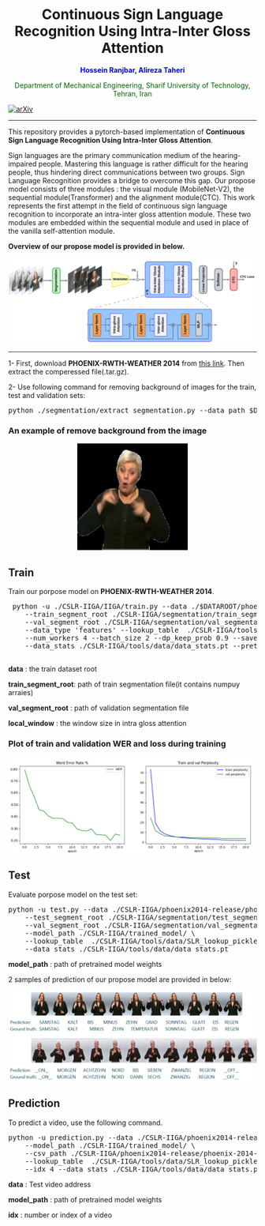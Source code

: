 <h1 align="center">Continuous Sign Language Recognition Using Intra-Inter Gloss Attention</h1>

<p align="center">
  <b>
    <span style="color:blue">Hossein Ranjbar, Alireza Taheri
  </b>
</p>

<p align="center">
  <span style="color:darkgreen">Department of Mechanical Engineering, Sharif University of Technology, Tehran, Iran</span> <br>
</p>

[![arXiv](https://img.shields.io/badge/arXiv-2406.18333-b31b1b.svg)](https://arxiv.org/abs/2406.18333)

 ---

This repository provides a pytorch-based implementation of **Continuous Sign Language Recognition Using Intra-Inter Gloss Attention**.


Sign languages are the primary communication medium of the hearing-impaired people. Mastering this language is rather difficult
for the hearing people, thus hindering direct communications between two groups. Sign Language Recognition provides a bridge to
overcome this gap. Our propose model consists of three modules : the visual module (MobileNet-V2), the sequential module(Transformer)
and the alignment module(CTC). This work represents the first attempt in the field of continuous sign language recognition
to incorporate an intra-inter gloss attention module. These two modules are embedded within the sequential module and used in
place of the vanilla self-attention module.

**Overview of our propose model is provided in below.**

![architecture](./images/architectures.png)

---

1- First, download **PHOENIX-RWTH-WEATHER 2014** from [this link](https://www-i6.informatik.rwth-aachen.de/ftp/pub/rwth-phoenix/2016/phoenix-2014.v3.tar.gz). Then extract the comperessed file(.tar.gz).

2- Use following command for removing background of images for the train, test and validation sets:

<pre>
python ./segmentation/extract_segmentation.py --data_path $DATASET_PATH --des_path ./segmentation/train_segmentation 
</pre>

### An example of remove background from the image

<p align="center">
  <img src="./images/segmentation.png" width="224" >
</p>

 ## Train

Train our porpose model on **PHOENIX-RWTH-WEATHER 2014**.
 <pre>
 python -u ./CSLR-IIGA/IIGA/train.py --data ./$DATAROOT/phoenix2014-release/phoenix-2014-multisigner \
    --train_segment_root ./CSLR-IIGA/segmentation/train_segmentation --weight_decay 1e-5\
    --val_segment_root ./CSLR-IIGA/segmentation/val_segmentation --local_window 6 \
    --data_type 'features' --lookup_table  ./CSLR-IIGA/tools/data/SLR_lookup_pickle.txt \
    --num_workers 4 --batch_size 2 --dp_keep_prob 0.9 --save_dir ./CSLR-IIGA/trained_model \
    --data_stats ./CSLR-IIGA/tools/data/data_stats.pt --pretrained True --scheduler 'multi-step' --milestones "10,30"
  </pre>

  **data** : the train dataset root

  **train_segment_root**: path of train segmentation file(it contains numpuy arraies)

  **val_segment_root** : path of validation segmentation file

  **local_window** : the window size in intra gloss attention

  ### Plot of train and validation WER and loss during training

  ![architecture](./images/plot.png)

  ## Test

  Evaluate porpose model on the test set:

<pre>
python -u test.py --data ./CSLR-IIGA/phoenix2014-release/phoenix-2014-multisigner \
    --test_segment_root ./CSLR-IIGA/segmentation/test_segmentation \
    --val_segment_root ./CSLR-IIGA/segmentation/val_segmentation \
    --model_path ./CSLR-IIGA/trained_model/ \
    --lookup_table  ./CSLR-IIGA/tools/data/SLR_lookup_pickle.txt \
    --data_stats ./CSLR-IIGA/tools/data/data_stats.pt 
</pre>

**model_path** : path of pretrained model weights

2 samples of prediction of our propose model are provided in below:

![architecture](./images/example_data.png)

## Prediction

To predict a video, use the following command.

<pre>
python -u prediction.py --data ./CSLR-IIGA/phoenix2014-release/phoenix-2014-multisigner/features/fullFrame-210x260px/test \
    --model_path ./CSLR-IIGA/trained_model/ \
    --csv_path ./CSLR-IIGA/phoenix2014-release/phoenix-2014-multisigner/annotations/manual/test.corpus.csv \
    --lookup_table  ./CSLR-IIGA/tools/data/SLR_lookup_pickle.txt \
    --idx 4 --data_stats ./CSLR-IIGA/tools/data/data_stats.pt 
</pre>

**data** : Test video address

**model_path** : path of pretrained model weights

**idx** : number or index of a video


 

